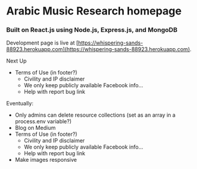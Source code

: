 # Arabic Music Research homepage

### Built on React.js using Node.js, Express.js, and MongoDB

Development page is live at [https://whispering-sands-88923.herokuapp.com](https://whispering-sands-88923.herokuapp.com).

Next Up
* Terms of Use (in footer?)
    * Civility and IP disclaimer
    * We only keep publicly available Facebook info...
    * Help with report bug link

Eventually:
* Only admins can delete resource collections (set as an array in a process.env variable?)
* Blog on Medium
* Terms of Use (in footer?)
    * Civility and IP disclaimer
    * We only keep publicly available Facebook info...
    * Help with report bug link
* Make images responsive
